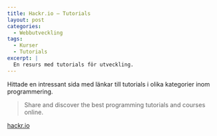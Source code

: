 ```yaml
---
title: Hackr.io – Tutorials
layout: post
categories:
  - Webbutveckling
tags:
  - Kurser
  - Tutorials
excerpt: |
  En resurs med tutorials för utveckling.
---
```

Hittade en intressant sida med länkar till tutorials i olika kategorier inom programmering.

> Share and discover the best programming tutorials and courses online.

[hackr.io](http://hackr.io)
